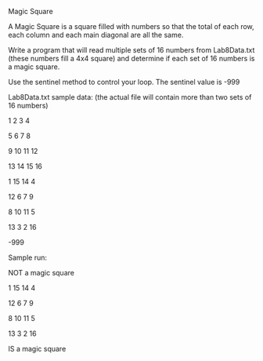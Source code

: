 Magic Square

A Magic Square is a square filled with numbers so that the total of each row, each column and each main diagonal are all the same.

Write a program that will read multiple sets of 16 numbers from Lab8Data.txt (these numbers fill a 4x4 square) and determine if each set of 16 numbers is a magic square.

Use the sentinel method to control your loop. The sentinel value is -999

Lab8Data.txt sample data: (the actual file will contain more than two sets of 16 numbers)

1 2 3 4

5 6 7 8

9 10 11 12

13 14 15 16

1 15 14 4

12 6 7 9

8 10 11 5

13 3 2 16

-999

Sample run:

NOT a magic square

1 15 14 4

12 6 7 9

8 10 11 5

13 3 2 16

IS a magic square